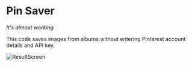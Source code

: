 # Pin Saver

*It's almost working*

This code saves images from albums without entering Pinterest account details and API key.

![ResultScreen](https://github.com/user-attachments/assets/b812a42d-b81f-4f60-9b45-b4b0ebca6474)
